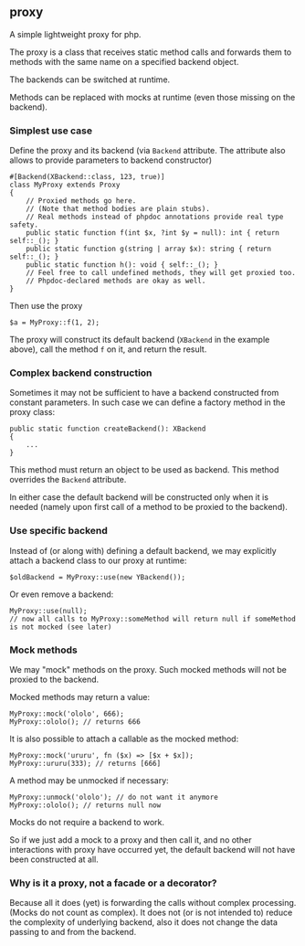 ## proxy

A simple lightweight proxy for php.

The proxy is a class that receives static method calls and forwards them to methods with the same name
on a specified backend object.

The backends can be switched at runtime.

Methods can be replaced with mocks at runtime (even those missing on the backend).

### Simplest use case

Define the proxy and its backend (via `Backend` attribute. The attribute also allows
to provide parameters to backend constructor)

    #[Backend(XBackend::class, 123, true)]
    class MyProxy extends Proxy
    {
        // Proxied methods go here.
        // (Note that method bodies are plain stubs).
        // Real methods instead of phpdoc annotations provide real type safety.
        public static function f(int $x, ?int $y = null): int { return self::_(); }
	    public static function g(string | array $x): string { return self::_(); }
	    public static function h(): void { self::_(); }
        // Feel free to call undefined methods, they will get proxied too.
        // Phpdoc-declared methods are okay as well.
    }

Then use the proxy

    $a = MyProxy::f(1, 2);

The proxy will construct its default backend (`XBackend` in the example above), call the method `f` on it, and return
the result.

### Complex backend construction

Sometimes it may not be sufficient to have a backend constructed from constant parameters.
In such case we can define a factory method in the proxy class:

    public static function createBackend(): XBackend
    {
        ...
    }

This method must return an object to be used as backend. This method overrides the `Backend` attribute.

In either case the default backend will be constructed only when it is needed (namely upon first call
of a method to be proxied to the backend). 

### Use specific backend

Instead of (or along with) defining a default backend, we may explicitly
attach a backend class to our proxy at runtime:

    $oldBackend = MyProxy::use(new YBackend());

Or even remove a backend:

    MyProxy::use(null);
    // now all calls to MyProxy::someMethod will return null if someMethod is not mocked (see later)


### Mock methods

We may "mock" methods on the proxy. Such mocked methods will not be proxied to the backend.

Mocked methods may return a value:

    MyProxy::mock('ololo', 666);
    MyProxy::ololo(); // returns 666

It is also possible to attach a callable as the mocked method:

    MyProxy::mock('ururu', fn ($x) => [$x + $x]);
    MyProxy::ururu(333); // returns [666]

A method may be unmocked if necessary:

    MyProxy::unmock('ololo'); // do not want it anymore
    MyProxy::ololo(); // returns null now

Mocks do not require a backend to work.

So if we just add a mock to a proxy and then call it, and no other interactions with proxy have occurred yet,
the default backend will not have been constructed at all.

### Why is it a proxy, not a facade or a decorator?

Because all it does (yet) is forwarding the calls without complex processing. (Mocks do not count as complex).
It does not (or is not intended to) reduce the complexity of underlying backend, also it does not change the data
passing to and from the backend.

